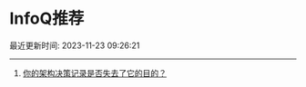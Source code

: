 # InfoQ推荐

最近更新时间: 2023-11-23 09:26:21

--- 
1. [你的架构决策记录是否失去了它的目的？](https://www.infoq.cn/article/B6vpwhb9BYBuGhzwzw7Q) 
